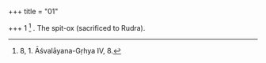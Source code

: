 +++
title = "01"

+++
1 [^1] . The spit-ox (sacrificed to Rudra).


[^1]:  8, 1. Āśvalāyana-Gṛhya IV, 8.

